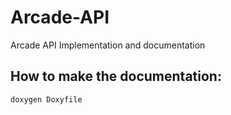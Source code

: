 # Arcade-API
Arcade API Implementation and documentation

## How to make the documentation:

```
doxygen Doxyfile
```
